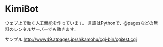 KimiBot
=======
ウェブ上で動く人工無能を作っています。
言語はPythonで、@pagesなどの無料のレンタルサーバーでも動きます。

サンプル:http://www49.atpages.jp/shikamohu/cgi-bin/cgitest.cgi
